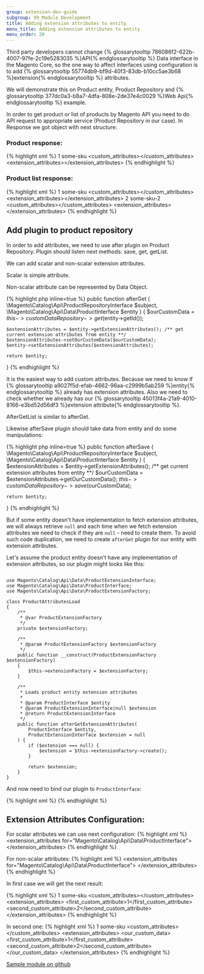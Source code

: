 ```yaml
---
group: extension-dev-guide
subgroup: 99_Module Development
title: Adding extension attributes to entity
menu_title: Adding extension attributes to entity
menu_order: 20
---
```


Third party developers cannot change {% glossarytooltip 786086f2-622b-4007-97fe-2c19e5283035 %}API{% endglossarytooltip %} Data interface in the Magento Core, so the one way to affect interfaces
using configuration is to add {% glossarytooltip 55774db9-bf9d-40f3-83db-b10cc5ae3b68 %}extension{% endglossarytooltip %} attributes.

<div class="bs-callout bs-callout-info" id="other-component-types" markdown="1">
We will demonstrate this on Product entity, Product Repository and {% glossarytooltip 377dc0a3-b8a7-4dfa-808e-2de37e4c0029 %}Web Api{% endglossarytooltip %} example.
</div>


In order to get product or list of products by Magento API you need to do API request to appropriate service (Product Repository in our case).
In Response we got object with next structure:

### Product response:

{% highlight xml %}
<product>
    <id>1</id>
    <sku>some-sku</sku>
    <custom_attributes><!-- Custom Attributes Data --></custom_attributes>
    <extension_attributes><!-- Here should we add extension attributes data --></extension_attributes>
</product>
{% endhighlight %}

### Product list response:

{% highlight xml %}
<products>
    <item>
        <id>1</id>
        <sku>some-sku</sku>
        <custom_attributes><!-- Custom Attributes Data --></custom_attributes>
        <extension_attributes><!-- Here should we add extension attributes data --></extension_attributes>
    </item>
    <item>
        <id>2</id>
        <sku>some-sku-2</sku>
        <custom_attributes><!-- Custom Attributes Data --></custom_attributes>
        <extension_attributes><!-- Here should we add extension attributes data --></extension_attributes>
    </item>
</products>
{% endhighlight %}

## Add plugin to product repository

In order to add attributes, we need to use after plugin on Product Repository.
Plugin should listen next methods: save, get, getList.

We can add scalar and non-scalar extension attributes.

<div class="bs-callout bs-callout-info" id="other-component-types">
  <p>Scalar is simple attribute. </p>
  <p>Non-scalar attribute can be represented by Data Object. </p>
</div>

{% highlight php inline=true %}
public function afterGet
(
    \Magento\Catalog\Api\ProductRepositoryInterface $subject,
    \Magento\Catalog\Api\Data\ProductInterface $entity
) {
    $ourCustomData = $this->customDataRepository->get($entity->getId());

    $extensionAttributes = $entity->getExtensionAttributes(); /** get current extension attributes from entity **/
    $extensionAttributes->setOurCustomData($ourCustomData);
    $entity->setExtensionAttributes($extensionAttributes);

    return $entity;
}
{% endhighlight %}

It is the easiest way to add custom attributes. Because we need to know if {% glossarytooltip a9027f5d-efab-4662-96aa-c2999b5ab259 %}entity{% endglossarytooltip %} already has extension attributes.
Also we need to check whether we already has our {% glossarytooltip 45013f4a-21a9-4010-8166-e3bd52d56df3 %}extension attribute{% endglossarytooltip %}.

AfterGetList is similar to afterGet.

Likewise afterSave plugin should take data from entity and do some manipulations:

{% highlight php inline=true %}
public function afterSave
(
    \Magento\Catalog\Api\ProductRepositoryInterface $subject,
    \Magento\Catalog\Api\Data\ProductInterface $entity
) {
    $extensionAttributes = $entity->getExtensionAttributes(); /** get current extension attributes from entity **/
    $ourCustomData = $extensionAttributes->getOurCustomData();
    $this->customDataRepository->save($ourCustomData);

    return $entity;
}
{% endhighlight %}

But if some entity doesn't have implementation to fetch extension attributes, we will always retrieve `null` and each time when we fetch extension attributes we need to check if they are `null` - need to create them. To avoid such code duplication, we need to create `afterGet` plugin for our entity with extension attributes.

Let's assume the product entity doesn't have any implementation of extension attributes, so our plugin might looks like this:

``` php?start_inline=1

use Magento\Catalog\Api\Data\ProductExtensionInterface;
use Magento\Catalog\Api\Data\ProductInterface;
use Magento\Catalog\Api\Data\ProductExtensionFactory;

class ProductAttributesLoad
{
    /**
     * @var ProductExtensionFactory
     */
    private $extensionFactory;

    /**
     * @param ProductExtensionFactory $extensionFactory
     */
    public function __construct(ProductExtensionFactory $extensionFactory)
    {
        $this->extensionFactory = $extensionFactory;
    }

    /**
     * Loads product entity extension attributes
     *
     * @param ProductInterface $entity
     * @param ProductExtensionInterface|null $extension
     * @return ProductExtensionInterface
     */
    public function afterGetExtensionAttributes(
        ProductInterface $entity,
        ProductExtensionInterface $extension = null
    ) {
        if ($extension === null) {
            $extension = $this->extensionFactory->create();
        }

        return $extension;
    }
}

```

And now need to bind our plugin to `ProductInterface`:

{% highlight xml %}
<config xmlns:xsi="http://www.w3.org/2001/XMLSchema-instance" xsi:noNamespaceSchemaLocation="urn:magento:framework:ObjectManager/etc/config.xsd">
    <type name="Magento\Catalog\Api\Data\ProductInterface">
        <plugin name="ProductExtensionAttributeOperations" type="Magento\Catalog\Plugin\ProductAttributesLoad"/>
    </type>
</config>
{% endhighlight %}

## Extension Attributes Configuration:

For scalar attributes we can use next configuration:
{% highlight xml %}
<config xmlns:xsi="http://www.w3.org/2001/XMLSchema-instance" xsi:noNamespaceSchemaLocation="urn:magento:framework:Api/etc/extension_attributes.xsd">
    <extension_attributes for="Magento\Catalog\Api\Data\ProductInterface">
        <attribute code="first_custom_attribute" type="Magento\SomeModule\Api\Data\CustomDataInterface" />
        <attribute code="second_custom_attribute" type="Magento\SomeModule\Api\Data\CustomDataInterface" />
    </extension_attributes>
</config>
{% endhighlight %}

For non-scalar attributes:
{% highlight xml %}
<config xmlns:xsi="http://www.w3.org/2001/XMLSchema-instance" xsi:noNamespaceSchemaLocation="urn:magento:framework:Api/etc/extension_attributes.xsd">
    <extension_attributes for="Magento\Catalog\Api\Data\ProductInterface">
        <attribute code="our_custom_data" type="Magento\SomeModule\Api\Data\CustomDataInterface[]" />
    </extension_attributes>
</config>
{% endhighlight %}

In first case we will get the next result:

{% highlight xml %}
<product>
    <id>1</id>
    <sku>some-sku</sku>
    <custom_attributes><!-- Custom Attributes Data --></custom_attributes>
    <extension_attributes>
        <first_custom_attribute>1</first_custom_attribute>
        <second_custom_attribute>2</second_custom_attribute>
    </extension_attributes>
</product>
{% endhighlight %}

In second one:
{% highlight xml %}
<product>
    <id>1</id>
    <sku>some-sku</sku>
    <custom_attributes><!-- Custom Attributes Data --></custom_attributes>
    <extension_attributes>
        <our_custom_data>
            <first_custom_attribute>1</first_custom_attribute>
            <second_custom_attribute>2</second_custom_attribute>
        </our_custom_data>
    </extension_attributes>
</product>
{% endhighlight %}

[Sample module on github](https://github.com/magento/magento2-samples/tree/master/sample-external-links)

